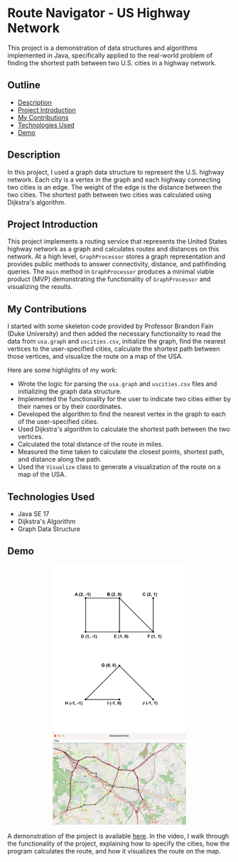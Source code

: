# Route Navigator - US Highway Network

This project is a demonstration of data structures and algorithms implemented in Java, specifically applied to the real-world problem of finding the shortest path between two U.S. cities in a highway network.

## Outline 

- [Description](#description)
- [Project Introduction](#project-introduction)
- [My Contributions](#my-contributions)
- [Technologies Used](#technologies-used)
- [Demo](#demo)

## Description

In this project, I used a graph data structure to represent the U.S. highway network. Each city is a vertex in the graph and each highway connecting two cities is an edge. The weight of the edge is the distance between the two cities. The shortest path between two cities was calculated using Dijkstra's algorithm.

## Project Introduction

This project implements a routing service that represents the United States highway network as a graph and calculates routes and distances on this network. At a high level, `GraphProcessor` stores a graph representation and provides public methods to answer connectivity, distance, and pathfinding queries. The `main` method in `GraphProcessor` produces a minimal viable product (MVP) demonstrating the functionality of `GraphProcessor` and visualizing the results. 

## My Contributions

I started with some skeleton code provided by Professor Brandon Fain (Duke University) and then added the necessary functionality to read the data from `usa.graph` and `uscities.csv`, initialize the graph, find the nearest vertices to the user-specified cities, calculate the shortest path between those vertices, and visualize the route on a map of the USA.

Here are some highlights of my work:

- Wrote the logic for parsing the `usa.graph` and `uscities.csv` files and initializing the graph data structure.
- Implemented the functionality for the user to indicate two cities either by their names or by their coordinates. 
- Developed the algorithm to find the nearest vertex in the graph to each of the user-specified cities.
- Used Dijkstra's algorithm to calculate the shortest path between the two vertices.
- Calculated the total distance of the route in miles.
- Measured the time taken to calculate the closest points, shortest path, and distance along the path.
- Used the `Visualize` class to generate a visualization of the route on a map of the USA.

## Technologies Used

- Java SE 17
- Dijkstra's Algorithm
- Graph Data Structure

## Demo

<div align="center">
  <img width="300" src="images/simpleGraph.png">
  <img width="300" src="images/durhamGraph.png">
</div>

A demonstration of the project is available [here](https://github.com/anirudhjain26/Route-Navigator/blob/main/Project%206%20-%20Route%20-%20Demo%20Recording%20.mp4). In the video, I walk through the functionality of the project, explaining how to specify the cities, how the program calculates the route, and how it visualizes the route on the map.

